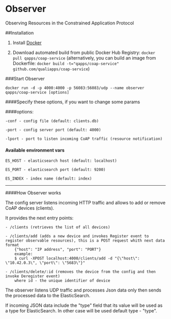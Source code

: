 # Observer

Observing Resources in the Constrained Application Protocol

##Installation

1. Install [Docker](https://www.docker.com)

2. Download automated build from public Docker Hub Registry: `docker pull qapps/coap-service`
(alternatively, you can build an image from Dockerfile: `docker build -t="qapps/coap-service" github.com/qualiapps/coap-service`)

###Start Observer

`docker run -d -p 4000:4000 -p 56083:56083/udp --name observer qapps/coap-service [options]`


####Specify these options, if you want to change some params

####options:
```
-conf - config file (default: clients.db)

-port - config server port (default: 4000)

-lport - port to listen incoming CoAP traffic (resource notification)
```

#### Available environment vars

```
ES_HOST - elasticsearch host (default: localhost)

ES_PORT - elasticsearch port (default: 9200)

ES_INDEX - index name (default: index)
```
_________________________________________________________________

####How Observer works

The config server listens incoming HTTP traffic and allows to add or remove CoAP devices (clients).

It provides the next entry points:

```
- /clients (retrieves the list of all devices)

- /clients/add (adds a new device and invokes Register event to register observable resources), this is a POST request whith next data format
    {"host": "IP address", "port": "PORT"}
    example: 
	$ curl -XPOST localhost:4000/clients/add -d "{\"host\": \"10.42.0.3\", \"port\": \"5683\"}"
    
- /clients/delete/:id (removes the device from the config and then invoke Deregister event)
    where id - the unique identifier of device
```

The observer listens UDP traffic and processes Json data only then sends the processed data to the ElasticSearch.

If incoming JSON data include the "type" field that its value will be used as a type for ElasticSearch. In other case will be used default type - "type".